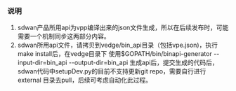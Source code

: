 ### 说明

1. sdwan产品所用api为vpp编译出来的json文件生成，所以在后续发布时，可能需要一个机制同步这两部分内容。
2. sdwan所用api文件，请拷贝到vedge/bin_api目录（包括vpe.json)，执行make install后，在vedge目录下
   使用$GOPATH/bin/binapi-generator --input-dir=bin_api --output-dir=bin_api
   生成api后，提交生成的代码后，sdwan代码中setupDev.py的目前不支持更新git repo，需要自行进行external
   目录去pull，后续可考虑自动化此过程。